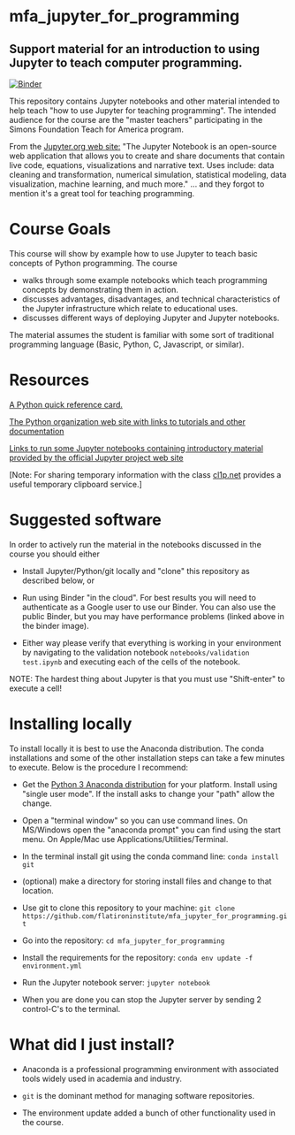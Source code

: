 # mfa_jupyter_for_programming

## Support material for an introduction to using Jupyter to teach computer programming.

[![Binder](https://mybinder.org/badge.svg)](https://mybinder.org/v2/gh/flatironinstitute/mfa_jupyter_for_programming/master)

This repository contains Jupyter notebooks and other material
intended to help teach "how to use Jupyter for teaching programming".
The intended audience for the course are the "master teachers" participating
in the Simons Foundation Teach for America program.

From the <a href="https://jupyter.org">Jupyter.org web site:</a>
"The Jupyter Notebook is an open-source web application that allows you to create and share documents that contain live code, equations, visualizations and narrative text. Uses include: data cleaning and transformation, numerical simulation, statistical modeling, data visualization, machine learning, and much more."  ... and they forgot to mention it's a great tool for teaching programming.

# Course Goals

This course will show by example how to use Jupyter to teach basic
concepts of Python programming.  The course 

- walks through some example notebooks which teach programming concepts by demonstrating them in action.
- discusses advantages, disadvantages, and technical characteristics of the Jupyter infrastructure which relate to educational uses.
- discusses different ways of deploying Jupyter and Jupyter notebooks.

The material assumes the student is familiar with some sort of traditional programming
language (Basic, Python, C, Javascript, or similar).

# Resources

<a href="https://www.cs.put.poznan.pl/csobaniec/software/python/py-qrc.html">
A Python quick reference card.</a>

<a href="https://www.python.org/">The Python organization web site with
links to tutorials and other documentation</a>

<a href="https://jupyter.org/try">Links to run some Jupyter notebooks
containing introductory material provided by the official Jupyter project
web site</a>

[Note: For sharing temporary information with the class
<a href="https://cl1p.net/">cl1p.net</a> provides a useful temporary
clipboard service.]

# Suggested software

In order to actively run the material in the notebooks discussed in the course
you should either

- Install Jupyter/Python/git locally and "clone" this repository as described below, or

- Run using Binder "in the cloud".  For best results you will need to authenticate 
as a Google user to use our Binder.  You can also use the public Binder,
but you may have performance problems (linked above in the binder image).

- Either way please verify that everything is working in your environment by navigating
to the validation notebook `notebooks/validation test.ipynb` and executing each
of the cells of the notebook.

NOTE: The hardest thing about Jupyter is that you must use "Shift-enter" to execute
a cell!

# Installing locally

To install locally it is best to use the Anaconda distribution.
The conda installations and some of the other installation steps can take
a few minutes to execute.  Below is the procedure I recommend:

- Get the <a href="https://www.anaconda.com/distribution/">Python 3 Anaconda distribution</a> for your platform.
Install using "single user mode".  If the install asks to change your "path" allow the change.

- Open a "terminal window" so you can use command lines.  On MS/Windows open the "anaconda prompt"
you can find using the start menu.
On Apple/Mac use Applications/Utilities/Terminal.

- In the terminal install git using the conda command line: `conda install git`

- (optional) make a directory for storing install files and change to that location.

- Use git to clone this repository to your machine: `git clone https://github.com/flatironinstitute/mfa_jupyter_for_programming.git`

- Go into the repository: `cd mfa_jupyter_for_programming`

- Install the requirements for the repository: `conda env update -f environment.yml`

- Run the Jupyter notebook server: `jupyter notebook`

- When you are done you can stop the Jupyter server by sending 2 control-C's to the terminal.

# What did I just install?

- Anaconda is a professional programming environment with associated tools widely used in academia and industry.

- `git` is the dominant method for managing software repositories.

- The environment update added a bunch of other functionality used in the course.

